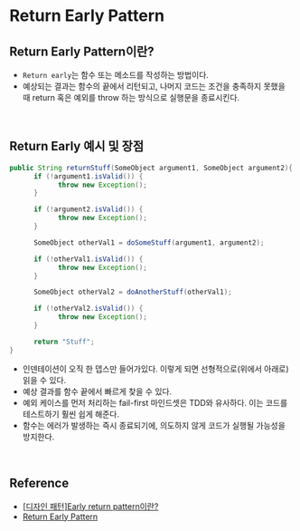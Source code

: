 # Return Early Pattern

## Return Early Pattern이란?
- `Return early`는 함수 또는 메소드를 작성하는 방법이다.
- 예상되는 결과는 함수의 끝에서 리턴되고, 나머지 코드는 조건을 충족하지 못했을 때 return 혹은 예외를 throw 하는 방식으로 실행문을 종료시킨다.

<br/>

## Return Early 예시 및 장점
```java
public String returnStuff(SomeObject argument1, SomeObject argument2){
      if (!argument1.isValid()) {
            throw new Exception();
      }

      if (!argument2.isValid()) {
            throw new Exception();
      }

      SomeObject otherVal1 = doSomeStuff(argument1, argument2);

      if (!otherVal1.isValid()) {
            throw new Exception();
      }

      SomeObject otherVal2 = doAnotherStuff(otherVal1);

      if (!otherVal2.isValid()) {
            throw new Exception();
      }

      return "Stuff";
}
```
- 인덴테이션이 오직 한 뎁스만 들어가있다. 이렇게 되면 선형적으로(위에서 아래로) 읽을 수 있다.
- 예상 결과를 함수 끝에서 빠르게 찾을 수 있다. 
- 예외 케이스를 먼저 처리하는 fail-first 마인드셋은 TDD와 유사하다. 이는 코드를 테스트하기 훨씬 쉽게 해준다.
- 함수는 에러가 발생하는 즉시 종료되기에, 의도하지 않게 코드가 실행될 가능성을 방지한다.

<br/>

## Reference
- [[디자인 패턴]Early return pattern이란?](https://woonys.tistory.com/entry/Design-PatternJavaEarly-return-pattern%EC%9D%B4%EB%9E%80)
- [Return Early Pattern](https://medium.com/swlh/return-early-pattern-3d18a41bba8)

